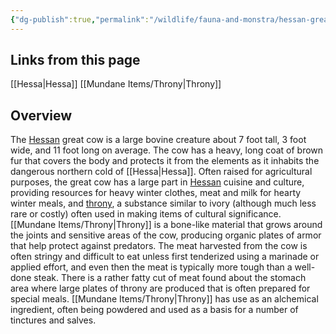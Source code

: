 ```yaml
---
{"dg-publish":true,"permalink":"/wildlife/fauna-and-monstra/hessan-great-cow/"}
---
```


## Links from this page
[[Hessa\|Hessa]]
[[Mundane Items/Throny\|Throny]]
## Overview
The [Hessan](Hessa) great cow is a large bovine creature about 7 foot tall, 3 foot wide, and 11 foot long on average. The cow has a heavy, long coat of brown fur that covers the body and protects it from the elements as it inhabits the dangerous northern cold of [[Hessa\|Hessa]]. Often raised for agricultural purposes, the great cow has a large part in [Hessan](Hessa) cuisine and culture, providing resources for heavy winter clothes, meat and milk for hearty winter meals, and [throny](Throny.md), a substance similar to ivory (although much less rare or costly) often used in making items of cultural significance. [[Mundane Items/Throny\|Throny]] is a bone-like material that grows around the joints and sensitive areas of the cow, producing organic plates of armor that help protect against predators. The meat harvested from the cow is often stringy and difficult to eat unless first tenderized using a marinade or applied effort, and even then the meat is typically more tough than a well-done steak. There is a rather fatty cut of meat found about the stomach area where large plates of throny are produced that is often prepared for special meals. [[Mundane Items/Throny\|Throny]] has use as an alchemical ingredient, often being powdered and used as a basis for a number of tinctures and salves.